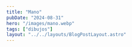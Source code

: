 ```yaml
---
title: "Mano"
pubDate: "2024-08-31"
hero: "/images/mano.webp"
tags: ["dibujos"]
layout: "../../layouts/BlogPostLayout.astro"
---
```

